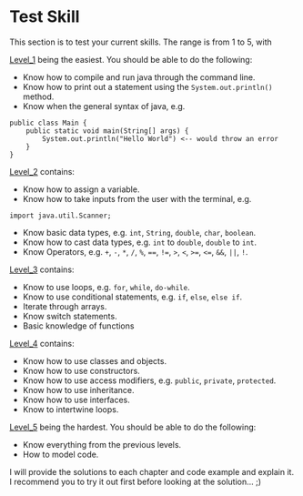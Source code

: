 # Test Skill

This section is to test your current skills. The range is from 1 to 5, with

[Level_1](Level_1.java)  being the easiest. You should be able to do the following:

* Know how to compile and run java through the command line.
* Know how to print out a statement using the `System.out.println()` method.
* Know when the general syntax of java, e.g.
``` 
public class Main {
    public static void main(String[] args) {
        System.out.println("Hello World") <-- would throw an error
    }
}
```

[Level_2](Level_2.java) contains:

* Know how to assign a variable.
* Know how to take inputs from the user with the terminal, e.g.
```
import java.util.Scanner;
```
* Know basic data types, e.g. `int`, `String`, `double`, `char`, `boolean`.
* Know how to cast data types, e.g. `int` to `double`, `double` to `int`.
* Know Operators, e.g. `+`, `-`, `*`, `/`, `%`, `==`, `!=`, `>`, `<`, `>=`, `<=`, `&&`, `||`, `!`.

[Level_3](Level_3.java) contains:
* Know to use loops, e.g. `for`, `while`, `do-while`.
* Know to use conditional statements, e.g. `if`, `else`, `else if`.
* Iterate through arrays.
* Know switch statements.
* Basic knowledge of functions

[Level_4](Level_4.java) contains:
* Know how to use classes and objects.
* Know how to use constructors.
* Know how to use access modifiers, e.g. `public`, `private`, `protected`.
* Know how to use inheritance.
* Know how to use interfaces.
* Know to intertwine loops.

[Level_5]() being the hardest. You should be able to do the following:
* Know everything from the previous levels.
* How to model code.


I will provide the solutions to each chapter and code example and explain it. 
I recommend you to try it out first before looking at the solution... ;)